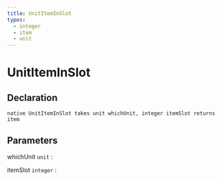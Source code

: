 ```yaml
---
title: UnitItemInSlot
types:
  - integer
  - item
  - unit
---
```


# UnitItemInSlot

## Declaration

```jass
native UnitItemInSlot takes unit whichUnit, integer itemSlot returns item
```

## Parameters
whichUnit `unit`
: 

itemSlot `integer`
: 
